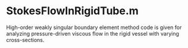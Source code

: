 # StokesFlowInRigidTube.m
 High-order weakly singular boundary element method code is given for analyzing pressure-driven viscous flow in the rigid vessel with varying cross-sections.
